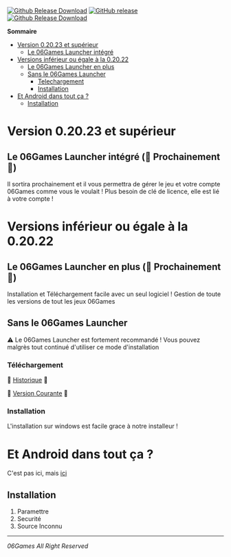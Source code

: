 [![Github Release Download](https://img.shields.io/github/downloads/06Games/L_Epopee_Medievale/total.svg?label=Téléchargements&style=for-the-badge&colorB=f0a300)](https://github.com/06Games/L_Epopee_Medievale/releases/)
[![GitHub release](https://img.shields.io/github/release/06Games/L_Epopee_Medievale.svg?label=Dernière%20Version&style=for-the-badge&colorB=1183C6)](https://github.com/06Games/L_Epopee_Medievale/releases/latest) <br/>
[![Github Release Download](https://img.shields.io/badge/06Games%20App,%20L'actualité%2006Games-v1.0.3.0-yellow.svg?style=for-the-badge)](https://06games.github.io/wiki/Public/App)

**Sommaire**
* [Version 0.20.23 et supérieur](https://github.com/06Games/L_Epopee_Medievale/blob/master/README.md#version-02023-et-sup%C3%A9rieur)
  * [Le 06Games Launcher intégré](https://github.com/06Games/L_Epopee_Medievale/blob/master/README.md#le-06games-launcher-int%C3%A9gr%C3%A9-construction-prochainement-construction)
* [Versions inférieur ou égale à la 0.20.22](https://github.com/06Games/L_Epopee_Medievale/blob/master/README.md#versions-inf%C3%A9rieur-ou-%C3%A9gale-%C3%A0-la-02022)
  * [Le 06Games Launcher en plus](https://github.com/06Games/L_Epopee_Medievale/blob/master/README.md#le-06games-launcher-en-plus-construction-prochainement-construction)
  * [Sans le 06Games Launcher](https://github.com/06Games/L_Epopee_Medievale/blob/master/README.md#sans-le-06games-launcher)
    * [Telechargement](https://github.com/06Games/L_Epopee_Medievale/blob/master/README.md#t%C3%A9l%C3%A9chargement)
    * [Installation](https://github.com/06Games/L_Epopee_Medievale/blob/master/README.md#installation)
* [Et Android dans tout ça ?](https://github.com/06Games/L_Epopee_Medievale/blob/master/README.md#et-android-dans-tout-%C3%A7a-)
  * [Installation](https://github.com/06Games/L_Epopee_Medievale/blob/master/README.md#installation-1)

# Version 0.20.23 et supérieur
## Le 06Games Launcher intégré (:construction: Prochainement :construction:)
Il sortira prochainement et il vous permettra de gérer le jeu et votre compte 06Games comme vous le voulait !
Plus besoin de clé de licence, elle est lié à votre compte !

# Versions inférieur ou égale à la 0.20.22
## Le 06Games Launcher en plus (:construction: Prochainement :construction:)
Installation et Téléchargement facile avec un seul logiciel !
Gestion de toute les versions de tout les jeux 06Games
## Sans le 06Games Launcher 
:warning: Le 06Games Launcher est fortement recommandé ! Vous pouvez malgrès tout continué d'utiliser ce mode d'installation
### Téléchargement
:file_folder: [Historique](https://github.com/06Games/Jeu/releases) :file_folder: <P>
:date: [Version Courante](https://github.com/06Games/Jeu/releases/latest) :date:
### Installation
L'installation sur windows est facile grace à notre installeur !
  
# Et Android dans tout ça ?
C'est pas ici, mais [ici](https://06games.store.aptoide.com/app/market/com.unity.sampleassets/1/23131455/Jeu)
## Installation
1. Paramettre
2. Securité
3. Source Inconnu

<HR>
<i>06Games All Right Reserved</i>
